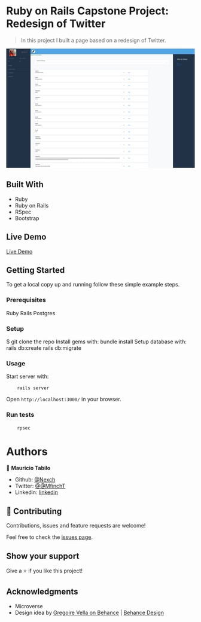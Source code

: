 # Ruby on Rails Capstone Project: Redesign of Twitter

> In this project I built a page  based on a redesign of Twitter.  



![screenshot](./app/assets/images/pic_1)

## Built With

- Ruby 
- Ruby on Rails 
- RSpec
- Bootstrap 

## Live Demo

[Live Demo](https://rorcapstonetwitter.herokuapp.com)


## Getting Started

To get a local copy up and running follow these simple example steps.

### Prerequisites

Ruby
Rails
Postgres

### Setup

$ git clone the repo
   Install gems with:
      bundle install
  Setup database with:
      rails db:create
      rails db:migrate

### Usage

Start server with:

```
    rails server
```

Open `http://localhost:3000/` in your browser.

### Run tests

```
    rpsec 
```

# Authors

👤 **Mauricio Tabilo**

- Github: [@Nexch](https://github.com/Nexch)
- Twitter: [@@MfinchT](https://twitter.com/MfinchT)
- Linkedin: [linkedin](https://www.linkedin.com/in/Nexch)


## 🤝 Contributing

Contributions, issues and feature requests are welcome!

Feel free to check the [issues page](https://github.com/Nexch/RoR_Capstone/issues).

## Show your support

Give a ⭐️ if you like this project!

## Acknowledgments

- Microverse
- Design idea by [Gregoire Vella on Behance](https://www.behance.net/gregoirevella)  |  [Behance Design](https://www.behance.net/gallery/14286087/Twitter-Redesign-of-UI-details)
